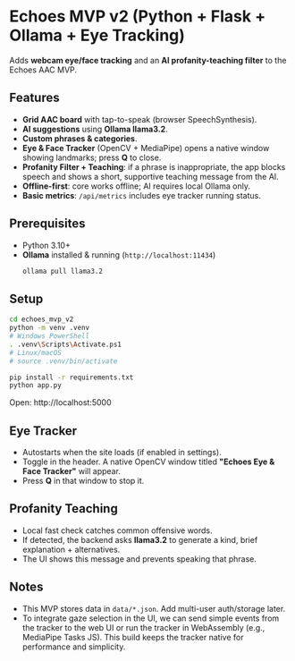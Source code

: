 # Echoes MVP v2 (Python + Flask + Ollama + Eye Tracking)

Adds **webcam eye/face tracking** and an **AI profanity-teaching filter** to the Echoes AAC MVP.

## Features
- **Grid AAC board** with tap-to-speak (browser SpeechSynthesis).
- **AI suggestions** using **Ollama llama3.2**.
- **Custom phrases & categories**.
- **Eye & Face Tracker** (OpenCV + MediaPipe) opens a native window showing landmarks; press **Q** to close.
- **Profanity Filter + Teaching**: if a phrase is inappropriate, the app blocks speech and shows a short, supportive teaching message from the AI.
- **Offline-first**: core works offline; AI requires local Ollama only.
- **Basic metrics**: `/api/metrics` includes eye tracker running status.

## Prerequisites
- Python 3.10+
- **Ollama** installed & running (`http://localhost:11434`)
  ```bash
  ollama pull llama3.2
  ```

## Setup
```bash
cd echoes_mvp_v2
python -m venv .venv
# Windows PowerShell
. .venv\Scripts\Activate.ps1
# Linux/macOS
# source .venv/bin/activate

pip install -r requirements.txt
python app.py
```
Open: http://localhost:5000

## Eye Tracker
- Autostarts when the site loads (if enabled in settings).
- Toggle in the header. A native OpenCV window titled **"Echoes Eye & Face Tracker"** will appear.
- Press **Q** in that window to stop it.

## Profanity Teaching
- Local fast check catches common offensive words.
- If detected, the backend asks **llama3.2** to generate a kind, brief explanation + alternatives.
- The UI shows this message and prevents speaking that phrase.

## Notes
- This MVP stores data in `data/*.json`. Add multi-user auth/storage later.
- To integrate gaze selection in the UI, we can send simple events from the tracker to the web UI or run the tracker in WebAssembly (e.g., MediaPipe Tasks JS). This build keeps the tracker native for performance and simplicity.
